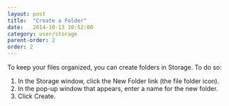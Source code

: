 ```yaml
---
layout: post
title:  "Create a Folder"
date:   2014-10-13 10:52:00
category: user/storage
parent-order: 2
order: 2
---
```


To keep your files organized, you can create folders in Storage.  To do so:

1. In the Storage window, click the New Folder link (the file folder icon).
2. In the pop-up window that appears, enter a name for the new folder.
3. Click Create.
